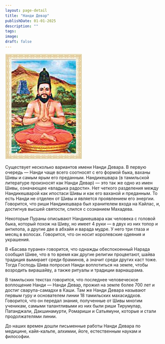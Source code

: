 ```yaml
---
layout: page-detail
title: "Нанди Девар"
publishDate: 01-01-2025
description: ""
tags:
image:
draft: false
---
```


![Нанди Девар](/upload/iblock/b61/b618fcdbe4a6d0de944b0236cf5847ff.jpg "Нанди Девар") 

 Существует несколько вариантов имени Нанди Девара. В первую очередь — Нанди чаще всего соотносят с его формой быка, ваханы Шивы и самым ярым его преданным. Нандикешвара (в та­мильской литературе произносят как Нанди Девар) — это так же одно из имен Шивы, означающее «владыка радости». Нет четкого разделения между Нанди­кешварой как ипостаси Шивы и как его ваханой и преданным. То есть Нанди не отделен от Шивы и является проявлением его энергии. Говорится, что риши Нандикешвара был хранителем входа на Кай­лас, и, достигнув высшей святости, слился с созна­нием Махадева.

 Некоторые Пураны описывают Нандикешвара как человека с головой быка, который похож на Шиву, но имеет 4 руки — в двух из них топор и анти­лопа, а другие две в абхайя и варада мудре. У него три глаза и месяц в волосах. Говорится, что он носит королевские одеяния и украшения.

 В «Басава пуране» говорится, что однажды обес­покоенный Нарада сообщил Шиве, что в то время как другие религии процветают, шайва традиция вымирает среди браминов, а значит среди других каст тоже. Тогда Господь Шива попросил Нанди во­плотиться на земле, чтобы возродить вирашайву, а также ритуалы и традиции варнашрама.

 В тамильских текстах говорится, что последнее человеческое воплощение Нанди — Нанди Девар, про­жил на земле более 700 лет и достиг сварупа-самад­хи в Каши. Там же Нанди Девара называют первым гуру и основателем линии 18 тамильских махасид­дхов. Говорится, что он передал знания, полученные от Шивы многим ученикам, самыми талантливыми из них были риши Тирумулар, Патанджали, Дакши­намурти, Ромариши и Сатьямуни, которые и стали продолжателями линии.

 До наших времен дошли письменные работы Нанди Девара по медицине, кайя-кальпе, алхимии, йоге, естественным наукам и философии.
  
  

